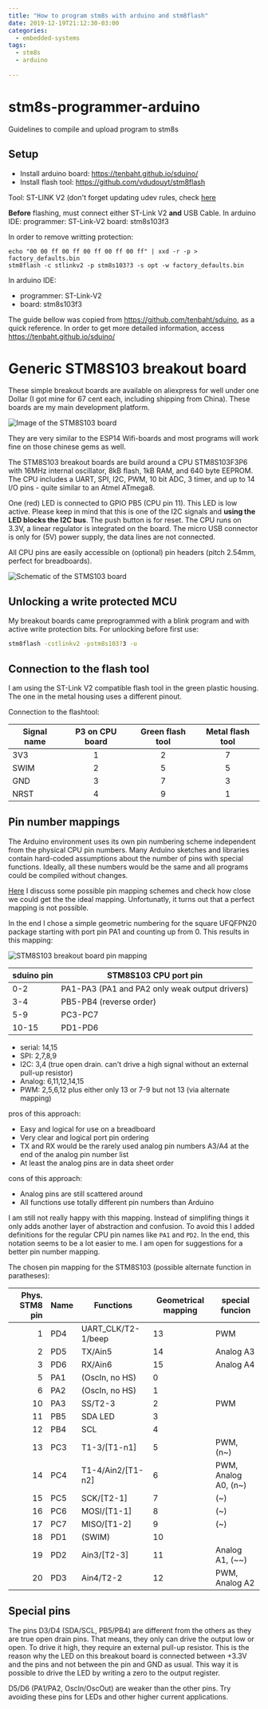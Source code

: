 ```yaml
---
title: "How to program stm8s with arduino and stm8flash"
date: 2019-12-19T21:12:30-03:00
categories:
  - embedded-systems
tags:
  - stm8s
  - arduino
  
---
```


# stm8s-programmer-arduino
Guidelines to compile and upload program to stm8s

## Setup

* Install arduino board: https://tenbaht.github.io/sduino/
* Install flash tool: https://github.com/vdudouyt/stm8flash

Tool: ST-LINK V2 (don't forget updating udev rules, check [here](https://tenbaht.github.io/sduino/usage/manual-install/)

**Before** flashing, must connect either ST-Link V2 **and** USB Cable.
In arduino IDE: programmer: ST-Link-V2 board: stm8s103f3


In order to remove writting protection:
```shell
echo "00 00 ff 00 ff 00 ff 00 ff 00 ff" | xxd -r -p > factory_defaults.bin
stm8flash -c stlinkv2 -p stm8s103?3 -s opt -w factory_defaults.bin
```

In arduino IDE:
- programmer: ST-Link-V2
- board: stm8s103f3

The guide bellow was copied from https://github.com/tenbaht/sduino, as a quick reference. In order to get more detailed information, access https://tenbaht.github.io/sduino/

# Generic STM8S103 breakout board

These simple breakout boards are available on aliexpress for well under one
Dollar (I got mine for 67 cent each, including shipping from China). These
boards are my main development platform.

![Image of the STM8S103 board](../assets/images/stm8blue.jpg)

They are very similar to the ESP14 Wifi-boards and
most programs will work fine on those chinese gems as well.

The STM8S103 breakout boards are build around a CPU STM8S103F3P6 with 16MHz
internal oscillator, 8kB flash, 1kB RAM, and 640 byte EEPROM. The CPU
includes a UART, SPI, I2C, PWM, 10 bit ADC, 3 timer, and up to 14 I/O pins -
quite similar to an Atmel ATmega8.

One (red) LED is connected to GPIO PB5 (CPU pin 11). This LED is low active.
Please keep in mind that this is one of the I2C signals and **using the LED
blocks the I2C bus**. The push button is for reset. The CPU runs on 3.3V, a
linear regulator is integrated on the board. The micro USB connector is only
for (5V) power supply, the data lines are not connected.

All CPU pins are easily accessible on (optional) pin headers (pitch 2.54mm,
perfect for breadboards).

![Schematic of the STMS103 board](../assets/images/stm8blue-schematic.png)


## Unlocking a write protected MCU

My breakout boards came preprogrammed with a blink program and with active
write protection bits. For unlocking before first use:

```bash
stm8flash -cstlinkv2 -pstm8s103?3 -u
```

## Connection to the flash tool

I am using the ST-Link V2 compatible flash tool in the green plastic
housing. The one in the metal housing uses a different pinout.

Connection to the flashtool:

Signal name	|P3 on CPU board	|Green flash tool|Metal flash tool
------ 		|:-----:		|:-----: 	|:-----:
3V3    		|1      		|2      	| 7
SWIM   		|2      		|5      	| 5
GND    		|3      		|7      	| 3
NRST   		|4      		|9      	| 1

## Pin number mappings

The Arduino environment uses its own pin numbering scheme independent from
the physical CPU pin numbers. Many Arduino sketches and libraries contain
hard-coded assumptions about the number of pins with special functions.
Ideally, all these numbers would be the same and all programs could be
compiled without changes.

[Here](pin_mapping.md) I discuss some possible pin mapping
schemes and check how close we could get the the ideal mapping.
Unfortunatly, it turns out that a perfect mapping is not possible.

In the end I chose a simple geometric numbering for the square UFQFPN20
package starting with port pin PA1 and counting up from 0. This results in
this mapping:

![STM8S103 breakout board pin mapping](../assets/images/stm8blue-pinout.png)


sduino pin	| STM8S103 CPU port pin
----------	| ---------------------
 0-2		| PA1-PA3 (PA1 and PA2 only weak output drivers)
 3-4		| PB5-PB4 (reverse order)
 5-9		| PC3-PC7
10-15		| PD1-PD6

- serial: 14,15
- SPI: 2,7,8,9
- I2C: 3,4 (true open drain. can't drive a high signal without an external
  pull-up resistor)
- Analog: 6,11,12,14,15
- PWM: 2,5,6,12 plus either only 13 or 7-9 but not 13 (via alternate mapping)

pros of this approach:

 + Easy and logical for use on a breadboard
 + Very clear and logical port pin ordering
 + TX and RX would be the rarely used analog pin numbers A3/A4 at
   the end of the analog pin number list
 + At least the analog pins are in data sheet order

cons of this approach:

 - Analog pins are still scattered around
 - All functions use totally different pin numbers than Arduino

I am still not really happy with this mapping. Instead of simplifing things
it only adds another layer of abstraction and confusion. To avoid this I
added definitions for the regular CPU pin names like `PA1` and `PD2`. In the
end, this notation seems to be a lot easier to me. I am open for suggestions
for a better pin number mapping.

The chosen pin mapping for the STM8S103 (possible alternate function in
paratheses):

|Phys. STM8 pin|Name	|Functions	|Geometrical mapping|special funcion
|---:	|---	|---			| ---	|---
|1	|PD4	|UART_CLK/T2-1/beep	|13	|PWM
|2	|PD5	|TX/Ain5		|14	|Analog A3
|3	|PD6	|RX/Ain6		|15	|Analog A4
|5	|PA1	|(OscIn, no HS)		|0	|
|6	|PA2	|(OscIn, no HS)		|1	|
|10	|PA3	|SS/T2-3		|2	|PWM
|11	|PB5	|SDA	LED		|3	|
|12	|PB4	|SCL			|4	|
|13	|PC3	|T1-3/[T1-n1]		|5	|PWM, (n~)
|14	|PC4	|T1-4/Ain2/[T1-n2]	|6	|PWM, Analog A0, (n~)
|15	|PC5	|SCK/[T2-1]		|7	|(~)
|16	|PC6	|MOSI/[T1-1]		|8	|(~)
|17	|PC7	|MISO/[T1-2]		|9	|(~)
|18	|PD1	|(SWIM)			|10	|
|19	|PD2	|Ain3/[T2-3]		|11	|Analog A1, (~~)
|20	|PD3	|Ain4/T2-2		|12	|PWM, Analog A2


## Special pins

The pins D3/D4 (SDA/SCL, PB5/PB4) are different from the others as they are
true open drain pins. That means, they only can drive the output low or
open. To drive it high, they require an external pull-up resistor. This is
the reason why the LED on this breakout board is connected between +3.3V and
the pins and not between the pin and GND as usual. This way it is possible
to drive the LED by writing a zero to the output register.


D5/D6 (PA1/PA2, OscIn/OscOut) are weaker than the other pins. Try avoiding
these pins for LEDs and other higher current applications.

